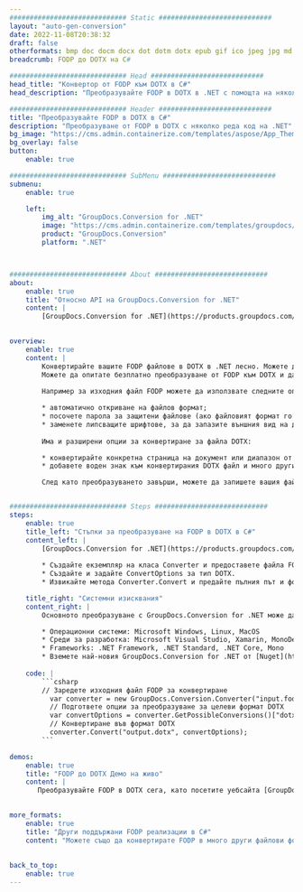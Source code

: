 ```yaml
---
############################# Static ############################
layout: "auto-gen-conversion"
date: 2022-11-08T20:38:32
draft: false
otherformats: bmp doc docm docx dot dotm dotx epub gif ico jpeg jpg md odt ott pdf png psd rtf tex tif tiff txt xps
breadcrumb: FODP до DOTX на C#

############################# Head ############################
head_title: "Конвертор от FODP към DOTX в C#"
head_description: "Преобразувайте FODP в DOTX в .NET с помощта на няколко реда код. Използвайте API за конвертиране на документи на GroupDocs, за да конвертирате над 160 файлови формата."

############################# Header ############################
title: "Преобразувайте FODP в DOTX в C#"
description: "Преобразуване от FODP в DOTX с няколко реда код на .NET"
bg_image: "https://cms.admin.containerize.com/templates/aspose/App_Themes/V3/images/bg/header1.png"
bg_overlay: false
button:
    enable: true

############################# SubMenu ############################
submenu:
    enable: true

    left:
        img_alt: "GroupDocs.Conversion for .NET"
        image: "https://cms.admin.containerize.com/templates/groupdocs/images/product-logos/90x90-noborder/groupdocs-conversion-net.png"
        product: "GroupDocs.Conversion"
        platform: ".NET"



############################# About ############################
about:
    enable: true
    title: "Относно API на GroupDocs.Conversion for .NET"
    content: |
        [GroupDocs.Conversion for .NET](https://products.groupdocs.com/conversion/net/) може да се използва за конвертиране на Microsoft Word, Excel, PowerPoint, PDF, Visio и други формати. GroupDocs.Conversion е самостоятелен API, който е подходящ за бек-енд и вътрешни системи, където се изисква висока производителност. Не зависи от никакъв софтуер като Microsoft или Open Office.
    

overview:
    enable: true
    content: |
        Конвертирайте вашите FODP файлове в DOTX в .NET лесно. Можете да използвате само няколко кодови реда C# във всяка платформа по ваш избор като - Windows, Linux, macOS.
        Можете да опитате безплатно преобразуване от FODP към DOTX и да оцените качеството на резултатите от преобразуването. Наред с простите сценарии за преобразуване на файлове можете да опитате по-разширени опции за зареждане на изходен файл FODP и за запазване на изходния резултат DOTX. 
        
        Например за изходния файл FODP можете да използвате следните опции за зареждане:

        * автоматично откриване на файлов формат;
        * посочете парола за защитени файлове (ако файловият формат го поддържа);
        * заменете липсващите шрифтове, за да запазите външния вид на документа.
        
        Има и разширени опции за конвертиране за файла DOTX:

        * конвертирайте конкретна страница на документ или диапазон от страници;
        * добавете воден знак към конвертирания DOTX файл и много други.

        След като преобразуването завърши, можете да запишете вашия файл DOTX в локалния файлов път или във всяко хранилище на трета страна като FTP, Amazon S3, Google Drive, Dropbox и т.н. Моля, обърнете внимание - за да конвертирате FODP в {{ TO}} няма нужда от инсталиран допълнителен софтуер - като MS Office, Open Office, Adobe Acrobat Reader и др.


############################# Steps ############################
steps:
    enable: true
    title_left: "Стъпки за преобразуване на FODP в DOTX в C#"
    content_left: |
        [GroupDocs.Conversion for .NET](https://products.groupdocs.com/conversion/net/) улеснява разработчиците да конвертират файл FODP в DOTX с няколко реда код.
        
        * Създайте екземпляр на класа Converter и предоставете файла FODP с пълния път
        * Създайте и задайте ConvertOptions за тип DOTX.
        * Извикайте метода Converter.Convert и предайте пълния път и формат (DOTX) като параметър

    title_right: "Системни изисквания"
    content_right: |
        Основното преобразуване с GroupDocs.Conversion for .NET може да се извърши само с няколко прости стъпки. Нашите API се поддържат на всички основни платформи и операционни системи. Преди да изпълните кода по-долу, уверете се, че имате следните предпоставки, инсталирани на вашата система.

        * Операционни системи: Microsoft Windows, Linux, MacOS
        * Среди за разработка: Microsoft Visual Studio, Xamarin, MonoDevelop
        * Frameworks: .NET Framework, .NET Standard, .NET Core, Mono
        * Вземете най-новия GroupDocs.Conversion for .NET от [Nuget](https://www.nuget.org/packages/groupdocs.conversion)
         
    code: |
        ```csharp    
        // Заредете изходния файл FODP за конвертиране
          var converter = new GroupDocs.Conversion.Converter("input.fodp");
          // Подгответе опции за преобразуване за целеви формат DOTX
          var convertOptions = converter.GetPossibleConversions()["dotx"].ConvertOptions;
          // Конвертиране във формат DOTX
          converter.Convert("output.dotx", convertOptions);
        ```

demos:
    enable: true
    title: "FODP до DOTX Демо на живо"
    content: |
       Преобразувайте FODP в DOTX сега, като посетите уебсайта [GroupDocs.Conversion App](https://products.groupdocs.app/conversion/family). Онлайн демонстрацията има следните предимства
          

more_formats:
    enable: true
    title: "Други поддържани FODP реализации в C#"
    content: "Можете също да конвертирате FODP в много други файлови формати. Моля, вижте списъка по-долу."
       
       
back_to_top:
    enable: true
---
```

